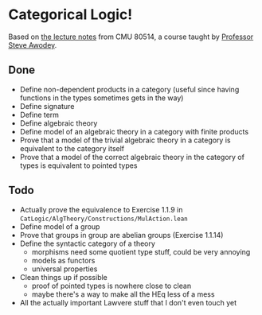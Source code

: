 # Categorical Logic! 

Based on [the lecture notes](https://awodey.github.io/catlog/notes/) from CMU 80514,
a course taught by [Professor Steve Awodey](https://awodey.github.io/).

## Done

* Define non-dependent products in a category (useful since having functions in the types sometimes gets in the way)
* Define signature
* Define term
* Define algebraic theory
* Define model of an algebraic theory in a category with finite products
* Prove that a model of the trivial algebraic theory in a category is equivalent to the category itself
* Prove that a model of the correct algebraic theory in the category of types is equivalent to pointed types

## Todo

* Actually prove the equivalence to Exercise 1.1.9 in `CatLogic/AlgTheory/Constructions/MulAction.lean`
* Define model of a group
* Prove that groups in group are abelian groups (Exercise 1.1.14)
* Define the syntactic category of a theory
  * morphisms need some quotient type stuff, could be very annoying
  * models as functors
  * universal properties
* Clean things up if possible
  * proof of pointed types is nowhere close to clean
  * maybe there's a way to make all the HEq less of a mess
* All the actually important Lawvere stuff that I don't even touch yet
